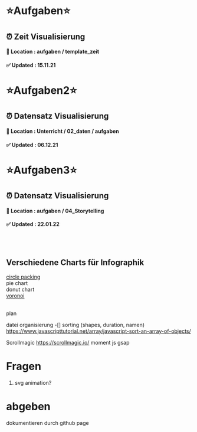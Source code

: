 # <strong>⭐️Aufgaben⭐️</strong>
## ⏰ Zeit Visualisierung
#### 📍 Location : aufgaben / template_zeit
#### ✅ Updated : 15.11.21

# <strong>⭐️Aufgaben2⭐️</strong>
## ⏰ Datensatz Visualisierung
#### 📍 Location : Unterricht / 02_daten / aufgaben
#### ✅ Updated : 06.12.21

# <strong>⭐️Aufgaben3⭐️</strong>
## ⏰ Datensatz Visualisierung
#### 📍 Location : aufgaben / 04_Storytelling
#### ✅ Updated : 22.01.22

<br><br>

## Verschiedene Charts für Infographik
[circle packing](https://en.wikipedia.org/wiki/Circle_packing)<br>
pie chart <br>
donut chart<br>
[voronoi](https://en.wikipedia.org/wiki/Voronoi_diagram)

<br>
plan<br>

datei organisierung
-[] sorting (shapes, duration, namen)<br>
https://www.javascripttutorial.net/array/javascript-sort-an-array-of-objects/




Scrollmagic
https://scrollmagic.io/
moment js
gsap



# Fragen
1. svg animation?

# abgeben
dokumentieren
durch github page


